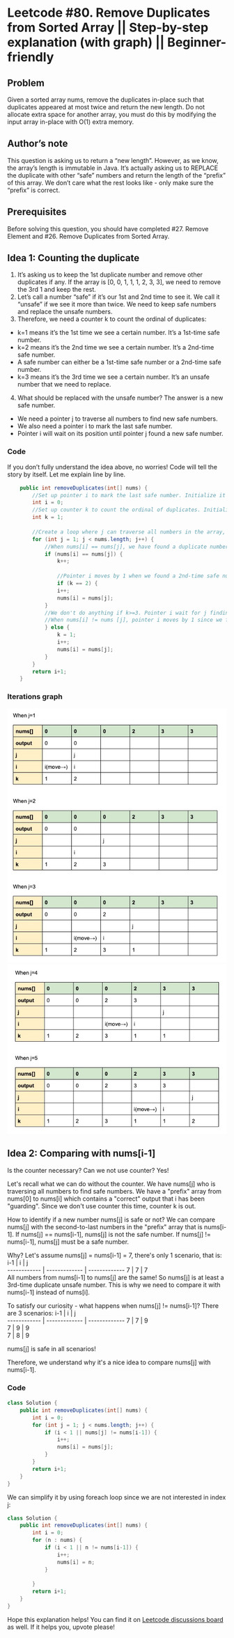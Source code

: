 # Leetcode #80. Remove Duplicates from Sorted Array || Step-by-step explanation (with graph) || Beginner-friendly
## Problem
Given a sorted array nums, remove the duplicates in-place such that duplicates appeared at most twice and return the new length.
Do not allocate extra space for another array, you must do this by modifying the input array in-place with O(1) extra memory.

## Author’s note
This question is asking us to return a “new length”. However, as we know, the array’s length is immutable in Java. It’s actually asking us to REPLACE the duplicate with other “safe” numbers and return the length of the “prefix” of this array. We don’t care what the rest looks like - only make sure the “prefix” is correct.

## Prerequisites
Before solving this question, you should have completed #27. Remove Element and #26. Remove Duplicates from Sorted Array.

## Idea 1: Counting the duplicate
1. It’s asking us to keep the 1st duplicate number and remove other duplicates if any. If the array is [0, 0, 1, 1, 1, 2, 3, 3], we need to remove the 3rd 1 and keep the rest.
2. Let’s call a number “safe” if it’s our 1st and 2nd time to see it. We call it “unsafe” if we see it more than twice. We need to keep safe numbers and replace the unsafe numbers.
3. Therefore, we need a counter k to count the ordinal of duplicates:
* k=1 means it’s the 1st time we see a certain number. It’s a 1st-time safe number.
* k=2 means it’s the 2nd time we see a certain number. It’s a 2nd-time safe number.
* A safe number can either be a 1st-time safe number or a 2nd-time safe number.
* k=3 means it’s the 3rd time we see a certain number. It’s an unsafe number that we need to replace.
4. What should be replaced with the unsafe number? The answer is a new safe number.
* We need a pointer j to traverse all numbers to find new safe numbers.
* We also need a pointer i to mark the last safe number.
* Pointer i will wait on its position until pointer j found a new safe number.


### Code
If you don’t fully understand the idea above, no worries! Code will tell the story by itself. Let me explain line by line.
```java
    public int removeDuplicates(int[] nums) {
        //Set up pointer i to mark the last safe number. Initialize it to 0 to start from the first number.
        int i = 0;
        //Set up counter k to count the ordinal of duplicates. Initialize it to 1 to denote the "kth" time that we see a number.
        int k = 1;

        //Create a loop where j can traverse all numbers in the array, except the first number (because we use 2 pointers so the first number has been represented by i=0)
        for (int j = 1; j < nums.length; j++) {
            //When nums[i] == nums[j], we have found a duplicate number. Maybe it's safe if it's a 2nd-time safe number. So we use k to count the ordinal of this duplicate.
            if (nums[i] == nums[j]) {
                k++;

                //Pointer i moves by 1 when we found a 2nd-time safe number. We assign that value to nums[i+1].
                if (k == 2) {
                i++;
                nums[i] = nums[j];
            }
            //We don't do anything if k>=3. Pointer i wait for j finding a safe number.
            //When nums[i] != nums [j], pointer i moves by 1 since we found a different number - a 1st-time safe number. We assign that value to nums[i+1].
            } else {
                k = 1;
                i++;
                nums[i] = nums[j];
            }
        }
        return i+1;
    }
```

### Iterations graph
![](LC80.jpg)
![](LC80_2.jpg)


## Idea 2: Comparing with nums[i-1]
Is the counter necessary? Can we not use counter? Yes!

Let's recall what we can do without the counter. We have nums[j] who is traversing all numbers to find safe numbers. We have a "prefix" array from nums[0] to nums[i] which contains a "correct" output that i has been "guarding". Since we don't use counter this time, counter k is out.

How to identify if a new number nums[j] is safe or not? We can compare nums[j] with the second-to-last numbers in the "prefix" array that is nums[i-1]. If nums[j] == nums[i-1], nums[j] is not the safe number. If nums[j] != nums[i-1], nums[j] must be a safe number.

Why? Let's assume nums[j] = nums[i-1] = 7, there's only 1 scenario, that is: 
i-1          | i             | j           
------------ | ------------- | -------------
7            | 7             | 7            
All numbers from nums[i-1] to nums[j] are the same! So nums[j] is at least a 3rd-time duplicate unsafe number. This is why we need to compare it with nums[i-1] instead of nums[i].

To satisfy our curiosity - what happens when nums[j] != nums[i-1]? There are 3 scenarios: 
i-1          | i             | j           
------------ | ------------- | -------------
7            | 7             | 9             
7            | 9             | 9            
7            | 8             | 9            

nums[j] is safe in all scenarios!

Therefore, we understand why it's a nice idea to compare nums[j] with nums[i-1].

### Code
```java
class Solution {
    public int removeDuplicates(int[] nums) {
        int i = 0;
        for (int j = 1; j < nums.length; j++) {
            if (i < 1 || nums[j] != nums[i-1]) {
                i++;
                nums[i] = nums[j];
            }
        }
        return i+1;
    }
}
```
We can simplify it by using foreach loop since we are not interested in index j:
```java
class Solution {
    public int removeDuplicates(int[] nums) {
        int i = 0;
        for (n : nums) {
            if (i < 1 || n != nums[i-1]) {
                i++;
                nums[i] = n;
            }
            
        }
        return i+1;
    }
}
```
Hope this explanation helps! You can find it on [Leetcode discussions board](https://leetcode.com/problems/remove-duplicates-from-sorted-array-ii/discuss/792178/Java-oror-2-pointers-100-faster-oror-Step-by-step-explanation-(with-graph)-oror-Beginners-friendly) as well. If it helps you, upvote please!